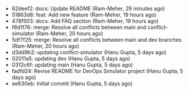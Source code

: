 - 62deef2: docs: Update README (Ram-Meher, 29 minutes ago)
- 51863d8: feat: Add new feature (Ram-Meher, 19 hours ago)
- 478f503: docs: Add FAQ section (Ram-Meher, 19 hours ago)
- f8d1f76: merge: Resolve all conflicts between main and conflict-simulator (Ram-Meher, 20 hours ago)
- 5df7f25: merge: Resolve all conflicts between main and dev branches (Ram-Meher, 20 hours ago)
- d3dd9b2: updating conflict-simulator (Hanu Gupta, 5 days ago)
- 02011a5: updating dev (Hanu Gupta, 5 days ago)
- 0312c6f: updating main (Hanu Gupta, 5 days ago)
- fadfd24: Revise README for DevOps Simulator project (Hanu Gupta, 5 days ago)
- ae630eb: Initial commit (Hanu Gupta, 5 days ago)